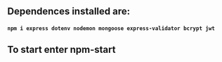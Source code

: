 ## Dependences installed are:
 #### `npm i express dotenv nodemon mongoose express-validator bcrypt jwt`
## To start enter npm-start
